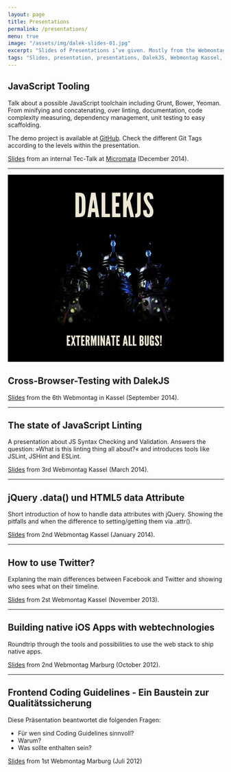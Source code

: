 ```yaml
---
layout: page
title: Presentations
permalink: /presentations/
menu: true
image: "/assets/img/dalek-slides-01.jpg"
excerpt: "Slides of Presentations i’ve given. Mostly from the Webmontag Kassel. Topics: DalekJS, JavaScript Linting, jQuery .data() in conjunction with HTML5 Data attributes etc."
tags: "Slides, presentation, presentations, DalekJS, Webmontag Kassel, JSLint, JSHint, ESLint, jQuery, .data(), HTML5, data, Coding Guidelines, Grunt, Bower, Yeoman, JS tooling, JavaScript Tooling"
---
```


## JavaScript Tooling

Talk about a possible JavaScript toolchain including Grunt, Bower, Yeoman. From minifying and concatenating, over linting, documentation, code complexity measuring, dependency management, unit testing to easy scaffolding.

The demo project is available at [GitHub](https://github.com/mischah/js-tooling-demo). Check the different Git Tags according to the levels within the presentation.

[Slides](javascript-tooling-with-grunt-bower-yeoman) from an internal Tec-Talk at [Micromata](http://www.micromata.de) (December 2014).

---

<div class="float-container">
    <a href="dalekjs">
      <img src="/assets/img/dalek-slides-01.jpg" alt="Screenshot: DalekJS presentation" class="float-left">
    </a>
    <div>
        <h2>Cross-Browser-Testing with DalekJS</h2>
        <p>
          <a href="dalekjs">Slides</a> from the 6th Webmontag in Kassel (September 2014).
        </p>
    </div>
</div>

---

## The state of JavaScript Linting

A presentation about JS Syntax Checking and Validation. Answers the question: »What is this linting thing all about?« and introduces tools like JSLint, JSHint and ESLint.

[Slides](http://de.slideshare.net/mischah/js-linting-en) from 3rd Webmontag Kassel (March 2014).

---

## jQuery .data() und HTML5 data Attribute

Short introduction of how to handle data attributes with jQuery. Showing the pitfalls and when the difference to setting/getting them via .attr(). 

[Slides](http://de.slideshare.net/mischah/data-30217912) from 2nd Webmontag Kassel (January 2014).

---

## How to use Twitter?

Explaning the main differences between Facebook and Twitter and showing who sees what on their timeline.

[Slides](http://cl.ly/1f2D343t2q1B) from 2st Webmontag Kassel (November 2013).

---

## Building native iOS Apps with webtechnologies

Roundtrip through the tools and possibilities to use the web stack to ship native apps.

[Slides](ios-apps-mit-webtechnologien-erstellen/) from 2nd Webmontag Marburg (October 2012).

---

## Frontend Coding Guidelines - Ein Baustein zur Qualitätssicherung

Diese Präsentation beantwortet die folgenden Fragen: 
- Für wen sind Coding Guidelines sinnvoll? 
- Warum? 
- Was sollte enthalten sein? 

[Slides](http://de.slideshare.net/mischah/frontend-coding-guidelines-ein-baustein-zur-qualittssicherung) from 1st Webmontag Marburg (Juli 2012)




